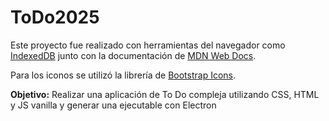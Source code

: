 # ToDo2025

Este proyecto fue realizado con herramientas del navegador como [IndexedDB](https://developer.mozilla.org/es/docs/Web/API/IndexedDB_API) junto con la documentación de [MDN Web Docs](https://developer.mozilla.org/).

Para los iconos se utilizó la librería de [Bootstrap Icons](https://icons.getbootstrap.com/).

**Objetivo:** Realizar una aplicación de To Do compleja utilizando CSS, HTML y JS vanilla y generar una ejecutable con Electron
